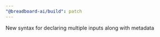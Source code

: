 ```yaml
---
"@breadboard-ai/build": patch
---
```


New syntax for declaring multiple inputs along with metadata
